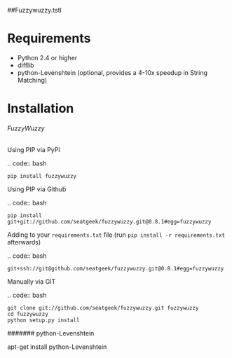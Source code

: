 ##Fuzzywuzzy.tstl
###

Requirements
============

-  Python 2.4 or higher
-  difflib
-  python-Levenshtein (optional, provides a 4-10x speedup in String
   Matching)

Installation
============

###### FuzzyWuzzy

Using PIP via PyPI

.. code:: bash

    pip install fuzzywuzzy

Using PIP via Github

.. code:: bash

    pip install git+git://github.com/seatgeek/fuzzywuzzy.git@0.8.1#egg=fuzzywuzzy

Adding to your ``requirements.txt`` file (run ``pip install -r requirements.txt`` afterwards)

.. code:: bash

    git+ssh://git@github.com/seatgeek/fuzzywuzzy.git@0.8.1#egg=fuzzywuzzy
    
Manually via GIT

.. code:: bash

    git clone git://github.com/seatgeek/fuzzywuzzy.git fuzzywuzzy
    cd fuzzywuzzy
    python setup.py install

####### python-Levenshtein

apt-get install python-Levenshtein


